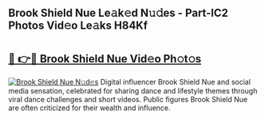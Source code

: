 ## Brook Shield Nue Le𝚊k𝚎d N𝚞𝚍es - Part-lC2 Photos Vid𝚎o Le𝚊ks H84Kf

# <h2><a href="http://fb3in7c.evod.top/?m=Brook+Shield+Nue">🔗 👉🔴 Brook Shield Nue Vid𝚎o Ph𝚘t𝚘s</a></h2>

[![Brook Shield Nue N𝚞d𝚎s](https://i.imgur.com/8V9OHl7.gif)](http://fb3in7c.evod.top/?m=Brook+Shield+Nue)
Digital influencer Brook Shield Nue and social media sensation, celebrated for sharing dance and lifestyle themes through viral dance challenges and short videos. Public figures Brook Shield Nue are often criticized for their wealth and influence. 
